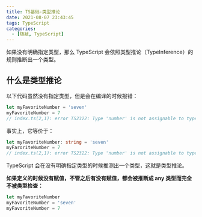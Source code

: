 ```yaml
---
title: TS基础-类型推论
date: 2021-08-07 23:43:45
tags: TypeScript
categories:
  - [随敲, TypeScript]
---
```


如果没有明确指定类型，那么 TypeScript 会依照类型推论（TypeInference）的规则推断出一个类型。

<!-- more -->

## 什么是类型推论

以下代码虽然没有指定类型，但是会在编译的时候报错：

```ts
let myFavoriteNumber = 'seven'
myFavoriteNumber = 7
// index.ts(2,1): error TS2322: Type 'number' is not assignable to type 'string'.
```

事实上，它等价于：

```ts
let myFavoriteNumber: string = 'seven'
myFaroriteNumber = 7
// index.ts(2,1): error TS2322: Type 'number' is not assignable to type 'string'.
```

TypeScript 会在没有明确指定类型的时候推测出一个类型，这就是类型推论。

**如果定义的时候没有赋值，不管之后有没有赋值，都会被推断成 any 类型而完全不被类型检查：**

```ts
let myFavoriteNumber
myFavoriteNumber = 'seven'
myFavoriteNumber = 7
```

<!-- 就是初始声明变量时未指定类型,赋值的是什么类型，这个变量就会被推断成什么类型。声明时未指定类型也未赋值，就会被推断成 any 类型 -->
